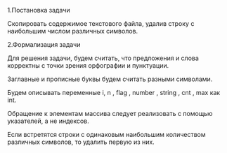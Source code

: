 1.Постановка задачи

Скопировать содержимое текстового файла, удалив строку с наибольшим числом различных символов.





2.Формализация задачи

Для решения задачи, будем считать, что предложения и слова корректны с точки зрения орфографии и пунктуации.

Заглавные и прописные буквы будем считать разными символами.

Будем описывать переменные i, n , flag , number , string , cnt , max как int. 

Обращение к элементам массива следует реализовать с помощью указателей, а не индексов.

Если встретятся строки с одинаковым наибольшим количеством различных символов, то удалить первую из них. 


